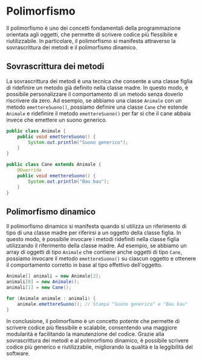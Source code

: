 # Polimorfismo

Il polimorfismo è uno dei concetti fondamentali della programmazione orientata agli oggetti, che permette di scrivere codice più flessibile e riutilizzabile. In particolare, il polimorfismo si manifesta attraverso la sovrascrittura dei metodi e il polimorfismo dinamico.

## Sovrascrittura dei metodi

La sovrascrittura dei metodi è una tecnica che consente a una classe figlia di ridefinire un metodo già definito nella classe madre. In questo modo, è possibile personalizzare il comportamento di un metodo senza doverlo riscrivere da zero. Ad esempio, se abbiamo una classe `Animale` con un metodo `emettereSuono()`, possiamo definire una classe `Cane` che estende `Animale` e ridefinire il metodo `emettereSuono()` per far sì che il cane abbaia invece che emettere un suono generico.

```java
public class Animale {
    public void emettereSuono() {
        System.out.println("Suono generico");
    }
}

public class Cane extends Animale {
    @Override
    public void emettereSuono() {
        System.out.println("Bau bau");
    }
}
```

## Polimorfismo dinamico

Il polimorfismo dinamico si manifesta quando si utilizza un riferimento di tipo di una classe madre per riferirsi a un oggetto della classe figlia. In questo modo, è possibile invocare i metodi ridefiniti nella classe figlia utilizzando il riferimento della classe madre. Ad esempio, se abbiamo un array di oggetti di tipo `Animale` che contiene anche oggetti di tipo `Cane`, possiamo invocare il metodo `emettereSuono()` su ciascun oggetto e ottenere il comportamento corretto in base al tipo effettivo dell'oggetto.

```java
Animale[] animali = new Animale[2];
animali[0] = new Animale();
animali[1] = new Cane();

for (Animale animale : animali) {
    animale.emettereSuono(); // Stampa "Suono generico" e "Bau bau"
}
```

In conclusione, il polimorfismo è un concetto potente che permette di scrivere codice più flessibile e scalabile, consentendo una maggiore modularità e facilitando la manutenzione del codice. Grazie alla sovrascrittura dei metodi e al polimorfismo dinamico, è possibile scrivere codice più generico e riutilizzabile, migliorando la qualità e la leggibilità del software.
